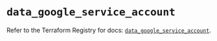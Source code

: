 # `data_google_service_account`

Refer to the Terraform Registry for docs: [`data_google_service_account`](https://registry.terraform.io/providers/hashicorp/google/6.41.0/docs/data-sources/service_account).
